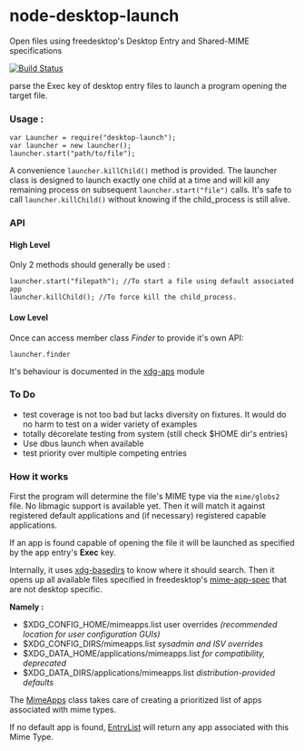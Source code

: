 # node-desktop-launch
Open files using freedesktop's Desktop Entry and Shared-MIME specifications

[![Build Status](https://travis-ci.org/Holusion/node-desktop-launch.svg?branch=master)](https://travis-ci.org/Holusion/node-desktop-launch)


parse the Exec key of desktop entry files to launch a program opening the target file.

### Usage :

    var Launcher = require("desktop-launch");
    var launcher = new launcher();
    launcher.start("path/to/file");

A convenience ```launcher.killChild()``` method is provided. The launcher class is designed to launch exactly one child at a time and will kill any remaining process on subsequent ```launcher.start("file")``` calls.
It's safe to call ```launcher.killChild()``` without knowing if the child_process is still alive.

### API

#### High Level

Only 2 methods should generally be used :

    launcher.start("filepath"); //To start a file using default associated app
    launcher.killChild(); //To force kill the child_process.

#### Low Level

Once can access member class *Finder* to provide it's own API:

    launcher.finder

It's behaviour is documented in the [xdg-aps](https://www.npmjs.com/package/xdg-apps) module

### To Do

- test coverage is not too bad but lacks diversity on fixtures. It would do no harm to test on a wider variety of examples
- totally décorelate testing from system (still check $HOME dir's entries)
- Use dbus launch when available
- test priority over multiple competing entries

### How it works

First the program will determine the file's MIME type via the ```mime/globs2``` file. No libmagic support is available yet. Then it will match it against registered default applications and (if necessary) registered capable applications.

If an app is found capable of opening the file it will be launched as specified by the app entry's **Exec** key.

Internally, it uses [xdg-basedirs](https://github.com/sindresorhus/xdg-basedir) to know where it should search. Then it opens up all available files specified in freedesktop's [mime-app-spec](http://standards.freedesktop.org/mime-apps-spec/latest/ar01s02.html) that are not desktop specific.

**Namely :**

- $XDG_CONFIG_HOME/mimeapps.list	user overrides *(recommended location for user configuration GUIs)*
- $XDG_CONFIG_DIRS/mimeapps.list	*sysadmin and ISV overrides*
- $XDG_DATA_HOME/applications/mimeapps.list	*for compatibility, deprecated*
- $XDG_DATA_DIRS/applications/mimeapps.list	*distribution-provided defaults*

The [MimeApps](https://github.com/Holusion/node-desktop-launch/blob/master/lib/MimeApps.js) class takes care of creating a prioritized list of apps associated with mime types.

If no default app is found, [EntryList](https://github.com/Holusion/node-desktop-launch/blob/master/lib/EntryList.js) will return any app associated with this Mime Type.
